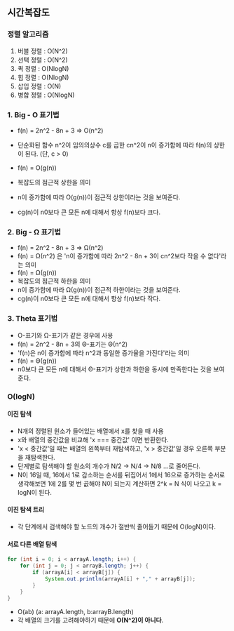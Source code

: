 ## 시간복잡도

### 정렬 알고리즘

1. 버블 정렬 : O(N^2)
2. 선택 정렬 : O(N^2)
3. 퀵 정렬 : O(NlogN)
4. 힙 정렬 : O(NlogN)
5. 삽입 정렬 : O(N)
6. 병합 정렬 : O(NlogN)

### 1. Big - O 표기법

- f(n) = 2n^2 - 8n + 3 => O(n^2)
- 단순화된 함수 n^2이 임의의상수 c를 곱한 cn^2이 n이 증가함에 따라 f(n)의 상한이 된다. (단, c > 0)

- f(n) = O(g(n))
- 복잡도의 점근적 상한을 의미
- n이 증가함에 따라 O(g(n))이 점근적 상한이라는 것을 보여준다.
- cg(n)이 n0보다 큰 모든 n에 대해서 항상 f(n)보다 크다.


### 2. Big - Ω 표기법

- f(n) = 2n^2 - 8n + 3 => Ω(n^2)
- f(n) = Ω(n^2) 은 'n이 증가함에 따라 2n^2 - 8n + 3이 cn^2보다 작을 수 없다'라는 의미
- f(n) = Ω(g(n))
- 복잡도의 점근적 하한을 의미
- n이 증가함에 따라 Ω(g(n))이 점근적 하한이라는 것을 보여준다.
- cg(n)이 n0보다 큰 모든 n에 대해서 항상 f(n)보다 작다.


### 3. Theta 표기법

- O-표기와 Ω-표기가 같은 경우에 사용
- f(n) = 2n^2 - 8n + 3의 Θ-표기는 Θ(n^2)
- 'f(n)은 n이 증가함에 따라 n^2과 동일한 증가율을 가진다'라는 의미
- f(n) = Θ(g(n))
- n0보다 큰 모든 n에 대해서 Θ-표기가 상한과 하한을 동시에 만족한다는 것을 보여준다.

### O(logN)
#### 이진 탐색
- N개의 정렬된 원소가 들어있는 배열에서 x를 찾을 때 사용
- x와 배열의 중간값을 비교해 'x === 중간값' 이면 반환한다.
- 'x < 중간값'일 때는 배열의 왼쪽부터 재탐색하고, 'x > 중간값'일 경우 오른쪽 부분을 재탐색한다.
- 단계별로 탐색해야 할 원소의 개수가 N/2 -> N/4 -> N/8 ...로 줄어든다.
- N이 16일 때, 16에서 1로 감소하는 순서를 뒤집어서 1에서 16으로 증가하는 순서로 생각해보면 1에 2를 몇 번 곲해야 N이 되는지 계산하면 2^k = N 식이 나오고 k = logN이 된다.

#### 이진 탐색 트리
- 각 단계에서 검색해야 할 노드의 개수가 절반씩 줄어들기 때문에 O(logN)이다.

#### 서로 다른 배열 탐색
```java
for (int i = 0; i < arrayA.length; i++) {
    for (int j = 0; j < arrayB.length; j++) {
        if (arrayA[i] < arrayB[j]) {
            System.out.println(arrayA[i] + "," + arrayB[j]);
        }
    }
}
```
- O(ab) (a: arrayA.length, b:arrayB.length)
- 각 배열의 크기를 고려해야하기 때문에 **O(N^2)이 아니다**.